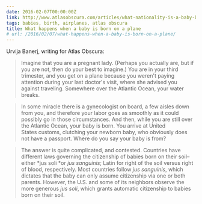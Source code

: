 ```yaml
---
date: 2016-02-07T00:00:00Z
link: http://www.atlasobscura.com/articles/what-nationality-is-a-baby-born-midflight
tags: babies, birth, airplanes, atlas obscura
title: What happens when a baby is born on a plane
# url: /2016/02/07/what-happens-when-a-baby-is-born-on-a-plane/
---
```


Urvija Banerj, writing for Atlas Obscura: 

> Imagine that you are a pregnant lady. (Perhaps you actually are, but if you are not, then do your best to imagine.) You are in your third trimester, and you get on a plane because you weren't paying attention during your last doctor's visit, where she advised you against traveling. Somewhere over the Atlantic Ocean, your water breaks.


> In some miracle there is a gynecologist on board, a few aisles down from you, and therefore your labor goes as smoothly as it could possibly go in those circumstances. And then, while you are still over the Atlantic Ocean, your baby is born. You arrive at United States customs, clutching your newborn baby, who obviously does not have a passport. Where do you say your baby is from?


> The answer is quite complicated, and contested. Countries have different laws governing the citizenship of babies born on their soil–either *jus soli *or *jus sanguinis*; Latin for right of the soil versus right of blood, respectively. Most countries follow *jus sanguinis*, which dictates that the baby can only assume citizenship via one or both parents. However, the U.S. and some of its neighbors observe the more generous *jus soli*, which grants automatic citizenship to babies born on their soil. 

